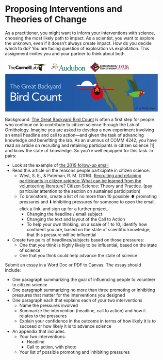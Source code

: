 # Proposing Interventions and Theories of Change
As a practitioner, you might want to inform your interventions with science, choosing the most likely path to impact. As a scientist, you want to explore the unknown, even if it doesn't always create impact. How do you decide which to do? You are facing question of exploration vs exploitation. This assignment invites you and your partner to think about both.

![Great Backyard Bird Count banner](gbbc.png)

Background: [The Great Backyard Bird Count](https://www.birdcount.org/) is often a first step for people who continue on to contribute to citizen science through the Lab of Ornithology. Imagine you are asked to develop a new experiment involving an email headline and call to action—and given the task of advancing knowledge *and* benefiting the lab. As an alumnus of COMM 4242, you have read an article on recruiting and retaining participants in citizen science [1] and know the state of knowledge. So you're well equipped for this task. In pairs:

* Look at the example of [the 2019 follow-up email](GBBC-example-email-2019.png)
* Read this article on the reasons people participate in citizen science:
  * West, S. E., & Pateman, R. M. (2016). [Recruiting and retaining participants in citizen science: What can be learned from the volunteering literature?](https://theoryandpractice.citizenscienceassociation.org/articles/10.5334/cstp.8/) Citizen Science: Theory and Practice. (pay particular attention to the section on sustained participation)
  * To brainstorm, create a list of no more than 10 possible ⬆️ promoting pressures and ⬇️ inhibiting pressures for someone to open the email, click a link, and sign up for a further project. 
    * Changing the headline / email subject
    * Changing the text and layout of the Call to Action
    * To help your own thinking, on a scale of 1 to 10, identify how confident you are, based on the state of scientific knowledge, that this pressure will be influential
* Create two pairs of headlines/subjects based on those pressures:
  *  One that you think is highly likely to be influential, based on the state of science
  *  One that you think could help advance the state of science

Submit an essay in a Word Doc or PDF to Canvas. The essay should include:

* One paragraph summarizing the goal of influencing people to volunteer to citizen science
* One paragraph summarizing no more than three promoting or inhibiting pressures that matter for the interventions you designed
* One paragraph each that explains each of your two interventions
  * Name the pressures involved
  * Summarize the intervention (headline, call to action) and how it relates to the pressures
  * Explain your confidence in the outcome in terms of how likely it is to succeed or how likely it is to advance science
* An appendix that includes:
  * Your two interventions:
    * Headline
    * Call to action, with photo
  * Your list of possible promoting and inhibiting pressures

